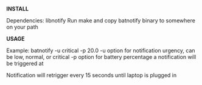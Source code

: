 **INSTALL**

Dependencies: libnotify
Run make and copy batnotify binary to somewhere on your path

**USAGE**

Example: batnotify -u critical -p 20.0
-u option for notification urgency, can be low, normal, or critical
-p option for battery percentage a notification will be triggered at

Notification will retrigger every 15 seconds until laptop is plugged in
